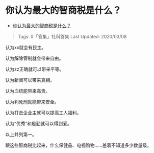 # 你认为最大的智商税是什么？

- [你认为最大的智商税是什么？](https://www.zhihu.com/question/68718348/answer/1063996153)

>Tags: #「答集」社科答集
>Last Updated: 2020/03/08

认为xx就会有民主。

认为解除管制就会带来自由。

认为zz正确就可以带来平等。

认为新闻可以带来真相。

认为血统能带来高贵。

认为判死刑就能带来安全。

认为打击企业主就可以提高工人福利。

认为“优秀”和殷勤就可以得到爱。

以上并列第一。

跟这些智商税比起来，什么保健品、电视购物……差着不知道多少数量级。

 